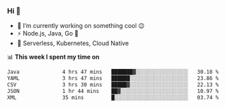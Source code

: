 ### Hi 👋

<!--
**nodejh/nodejh** is a ✨ _special_ ✨ repository because its `README.md` (this file) appears on your GitHub profile.

Here are some ideas to get you started:

- 🔭 I’m currently working on ...
- 🌱 I’m currently learning ...
- 👯 I’m looking to collaborate on ...
- 🤔 I’m looking for help with ...
- 💬 Ask me about ...
- 📫 How to reach me: ...
- 😄 Pronouns: ...
- ⚡ Fun fact: ...
-->

- 🔭 I’m currently working on something cool :wink:
- ⚡ Node.js, Java, Go :thought_balloon:
- 🤖 Serverless, Kubernetes, Cloud Native

📊 **This week I spent my time on**

<!--START_SECTION:waka-->

```txt
Java              4 hrs 47 mins   ███████▓░░░░░░░░░░░░░░░░░   30.18 %
YAML              3 hrs 47 mins   ██████░░░░░░░░░░░░░░░░░░░   23.86 %
CSV               3 hrs 30 mins   █████▓░░░░░░░░░░░░░░░░░░░   22.13 %
JSON              1 hr 44 mins    ██▓░░░░░░░░░░░░░░░░░░░░░░   10.97 %
XML               35 mins         █░░░░░░░░░░░░░░░░░░░░░░░░   03.74 %
```

<!--END_SECTION:waka-->


<!--
:traffic_light: **Visitors**

![visitors](https://visitor-badge.glitch.me/badge?page_id=nodejh.nodejh)
-->
